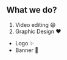 ## What we do?

1. Video editing :smile:
2. Graphic Design  :heart:
  * Logo  :sparkles:
  * Banner :tada:
